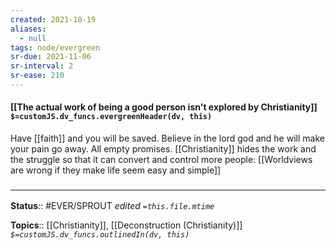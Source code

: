 ```yaml
---
created: 2021-10-19
aliases:
  - null
tags: node/evergreen
sr-due: 2021-11-06
sr-interval: 2
sr-ease: 210
---
```

#### [[The actual work of being a good person isn't explored by Christianity]] `$=customJS.dv_funcs.evergreenHeader(dv, this)`

Have [[faith]] and you will be saved. Believe in the lord god and he will make your pain go away. All empty promises. [[Christianity]] hides the work and the struggle so that it can convert and control more people: [[Worldviews are wrong if they make life seem easy and simple]]

### <hr class="footnote"/>

**Status**:: #EVER/SPROUT 
*edited `=this.file.mtime`*

**Topics**:: [[Christianity]], [[Deconstruction (Christianity)]]
*`$=customJS.dv_funcs.outlinedIn(dv, this)`*


